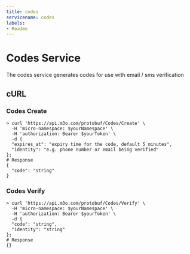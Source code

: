 ```yaml
---
title: codes
servicename: codes
labels: 
- Readme
---
```

# Codes Service

The codes service generates codes for use with email / sms verification

## cURL


### Codes Create
<!-- We use the request body description here as endpoint descriptions are not
being lifted correctly from the proto by the openapi spec generator -->

```shell
> curl 'https://api.m3o.com/protobuf/Codes/Create' \
  -H 'micro-namespace: $yourNamespace' \
  -H 'authorization: Bearer $yourToken' \
  -d {
  "expires_at": "expiry time for the code, default 5 minutes",
  "identity": "e.g. phone number or email being verified"
};
# Response
{
  "code": "string"
}
```


### Codes Verify
<!-- We use the request body description here as endpoint descriptions are not
being lifted correctly from the proto by the openapi spec generator -->

```shell
> curl 'https://api.m3o.com/protobuf/Codes/Verify' \
  -H 'micro-namespace: $yourNamespace' \
  -H 'authorization: Bearer $yourToken' \
  -d {
  "code": "string",
  "identity": "string"
};
# Response
{}
```


